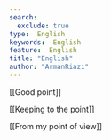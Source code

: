 ```yaml
---
search:
  exclude: true
type:  English
keywords:  English
feature:  English
title: "English"
author: "ArmanRiazi"
---
```


[[Good point]]

[[Keeping to the point]]

[[From my point of view]]